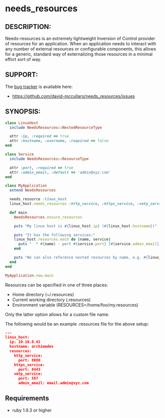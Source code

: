 # needs_resources

## DESCRIPTION:

Needs-resources is an extremely lightweight Inversion of Control provider of
resources for an application.  When an application needs to interact with any
number of external resources or configurable components, this allows for a
generic, standard way of externalizing those resources in a minimal effort
sort of way.

## SUPPORT:

The [bug tracker](https://github.com/david-mccullars/needs_resources/issues)
is available here:

  * https://github.com/david-mccullars/needs_resources/issues

## SYNOPSIS:

```ruby
class LinuxHost
  include NeedsResources::NestedResourceType

  attr :ip, :required => true
  attr :hostname, :username, :required => false
end

class Service
  include NeedsResources::ResourceType

  attr :port, :required => true
  attr :admin_email, :default => 'admin@xyz.com'
end

class MyApplication
  extend NeedsResources

  needs_resource :linux_host
  linux_host.needs_resources :http_service, :https_service, :smtp_service

  def main
    NeedsResources.ensure_resources

    puts "My linux host is #{linux_host.ip} (#{linux_host.hostname})"

    puts "It has the following services:"
    linux_host.resources.each do |name, service|
      puts "  * #{name} - port #{service.port} [#{service.admin_email}]"
    end

    puts "We can also reference nested resources by name, e.g. #{linux_host.http_service.admin_email}"
  end
end

MyApplication.new.main
```

Resources can be specified in one of three places:

* Home directory (~/.resources)
* Current working directory (.resources)
* Environment variable (RESOURCES=/home/foo/my.resources)

Only the latter option allows for a custom file name.

The following would be an example .resources file for the above setup:

```json
---
linux_host:
  ip: 10.10.0.42
  hostname: archimedes
  resources:
    http_service:
      port: 8080
    https_service:
      port: 8443
    smtp_service:
      port: 587
      admin_email: email.admin@xyz.com
```

## Requirements

* ruby 1.9.3 or higher
